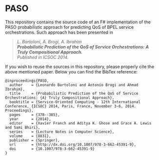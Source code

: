 # PASO
This repository contains the source code of an F\# implementation of the PASO probabilistic approach for predicting QoS of BPEL service orchestrations. Such approach has been presented in
> _L. Bartoloni, A. Brogi, A. Ibrahim <br>
> **Probabilistic Prediction of the QoS of Service Orchestrations: A Truly Compositional Approach.** <br>
> Published in ICSOC 2014._ 

If you wish to reuse the sources in this repository, please properly cite the above mentioned paper. Below you can find the BibTex reference:
```
@inproceedings{PASO,
  author    = {Leonardo Bartoloni and Antonio Brogi and Ahmad Ibrahim},
  title     = {Probabilistic Prediction of the QoS of Service Orchestrations: {A} Truly Compositional Approach},
  booktitle = {Service-Oriented Computing - 12th International Conference, {ICSOC} 2014, Paris, France, November 3-6, 2014. Proceedings},
  pages     = {378--385},
  year      = {2014},
  editor    = {Xavier Franch and Aditya K. Ghose and Grace A. Lewis and Sami Bhiri},
  series    = {Lecture Notes in Computer Science},
  volume    = {8831},
  publisher = {Springer},
  url       = {http://dx.doi.org/10.1007/978-3-662-45391-9},
  doi       = {10.1007/978-3-662-45391-9}
}
```
